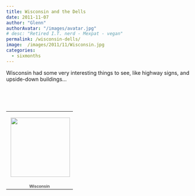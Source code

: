 ```yaml
---
title: Wisconsin and the Dells
date: 2011-11-07
author: "Glenn"
authorAvatar: "/images/avatar.jpg"
# desc: "Retired I.T. nerd - Mexpat - vegan"
permalink: /wisconsin-dells/
image:  /images/2011/11/Wisconsin.jpg
categories:
  - sixmonths
---
```

Wisconsin had some very interesting things to see, like highway signs, and upside-down buildings...

&nbsp;

&nbsp;

<table style="width: 194px;">
  <tr>
    <td style="height: 194px; background: url('https://picasaweb.google.com/s/c/transparent_album_background.gif') no-repeat left;" align="center">
      <a href="https://picasaweb.google.com/dixonge/Wisconsin?authuser=0&authkey=Gv1sRgCIyPnd6Ds_6KXQ&feat=embedwebsite"><img style="margin: 1px 0 0 4px;" src="https://lh6.googleusercontent.com/-qto05vm-AvA/Tq6EsamDhPE/AAAAAAAACbo/51fb8SREEJA/s160-c/Wisconsin.jpg" alt="" width="160" height="160" /></a>
    </td>
  </tr>
  
  <tr>
    <td style="text-align: center; font-family: arial,sans-serif; font-size: 11px;">
      <a style="color: #4d4d4d; font-weight: bold; text-decoration: none;" href="https://picasaweb.google.com/dixonge/Wisconsin?authuser=0&authkey=Gv1sRgCIyPnd6Ds_6KXQ&feat=embedwebsite">Wisconsin</a>
    </td>
  </tr>
</table>